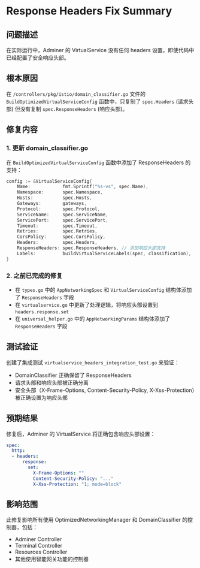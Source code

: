 # Response Headers Fix Summary

## 问题描述
在实际运行中，Adminer 的 VirtualService 没有任何 headers 设置，即使代码中已经配置了安全响应头部。

## 根本原因
在 `/controllers/pkg/istio/domain_classifier.go` 文件的 `BuildOptimizedVirtualServiceConfig` 函数中，只复制了 `spec.Headers` (请求头部) 但没有复制 `spec.ResponseHeaders` (响应头部)。

## 修复内容

### 1. 更新 domain_classifier.go
在 `BuildOptimizedVirtualServiceConfig` 函数中添加了 ResponseHeaders 的支持：

```go
config := &VirtualServiceConfig{
    Name:            fmt.Sprintf("%s-vs", spec.Name),
    Namespace:       spec.Namespace,
    Hosts:           spec.Hosts,
    Gateways:        gateways,
    Protocol:        spec.Protocol,
    ServiceName:     spec.ServiceName,
    ServicePort:     spec.ServicePort,
    Timeout:         spec.Timeout,
    Retries:         spec.Retries,
    CorsPolicy:      spec.CorsPolicy,
    Headers:         spec.Headers,
    ResponseHeaders: spec.ResponseHeaders, // 添加响应头部支持
    Labels:          buildVirtualServiceLabels(spec, classification),
}
```

### 2. 之前已完成的修复
- 在 `types.go` 中的 `AppNetworkingSpec` 和 `VirtualServiceConfig` 结构体添加了 `ResponseHeaders` 字段
- 在 `virtualservice.go` 中更新了处理逻辑，将响应头部设置到 `headers.response.set`
- 在 `universal_helper.go` 中的 `AppNetworkingParams` 结构体添加了 `ResponseHeaders` 字段

## 测试验证
创建了集成测试 `virtualservice_headers_integration_test.go` 来验证：
- DomainClassifier 正确保留了 ResponseHeaders
- 请求头部和响应头部被正确分离
- 安全头部（X-Frame-Options, Content-Security-Policy, X-Xss-Protection）被正确设置为响应头部

## 预期结果
修复后，Adminer 的 VirtualService 将正确包含响应头部设置：

```yaml
spec:
  http:
  - headers:
      response:
        set:
          X-Frame-Options: ""
          Content-Security-Policy: "..."
          X-Xss-Protection: "1; mode=block"
```

## 影响范围
此修复影响所有使用 OptimizedNetworkingManager 和 DomainClassifier 的控制器，包括：
- Adminer Controller
- Terminal Controller
- Resources Controller
- 其他使用智能网关功能的控制器